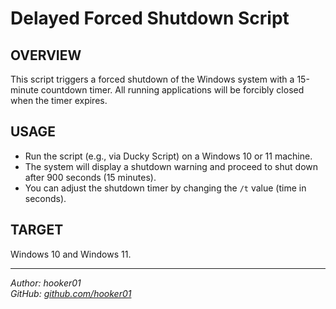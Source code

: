 # Delayed Forced Shutdown Script

## OVERVIEW

This script triggers a forced shutdown of the Windows system with a 15-minute countdown timer. All running applications will be forcibly closed when the timer expires.

## USAGE

- Run the script (e.g., via Ducky Script) on a Windows 10 or 11 machine.
- The system will display a shutdown warning and proceed to shut down after 900 seconds (15 minutes).
- You can adjust the shutdown timer by changing the `/t` value (time in seconds).

## TARGET

Windows 10 and Windows 11.

---

*Author: hooker01*  
*GitHub: [github.com/hooker01](https://github.com/hooker01)*
